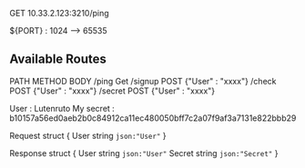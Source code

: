 GET 10.33.2.123:3210/ping

${PORT} : 1024 --> 65535

## Available Routes

PATH            METHOD          BODY
/ping           Get
/signup         POST            {"User" : "xxxx"}
/check          POST            {"User" : "xxxx"}
/secret         POST            {"User" : "xxxx"}

User : Lutenruto
My secret : b10157a56ed0aeb2b0c84912ca11ec480050bff7c2a07f9af3a7131e822bbb29

Request struct {
    User string `json:"User"`
}

Response struct {
    User string `json:"User"`
    Secret string `json:"Secret"`
}